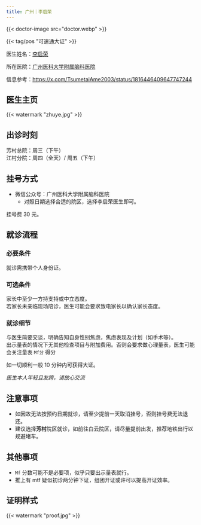 ```yaml
---
title: 广州｜李启荣
---
```


{{< doctor-image src="doctor.webp" >}}

{{< tag/pos "可速通大证" >}}

医生姓名：[李启荣](https://health.baidu.com/doctordec/dochome/55257)

所在医院：[广州医科大学附属脑科医院](https://health.baidu.com/doctordec/hospital/1008521)

信息参考：<https://x.com/TsumetaiAme2003/status/1816446409647747244>

## 医生主页

{{< watermark "zhuye.jpg" >}}

## 出诊时刻

芳村总院：周三（下午）\
江村分院：周四（全天）/ 周五（下午）

## 挂号方式

- 微信公众号：广州医科大学附属脑科医院
  - 对照日期选择合适的院区，选择李启荣医生即可。

挂号费 30 元。

## 就诊流程

### 必要条件

就诊需携带个人身份证。

### 可选条件

家长中至少一方持支持或中立态度。\
若家长未亲临现场陪诊，医生可能会要求致电家长以确认家长态度。

### 就诊细节

与医生简要交谈，明确告知自身性别焦虑，焦虑表现及计划（如手术等）。\
出示量表的情况下无其他检查项目与附加费用。否则会要求做心理量表，医生可能会关注量表 `Mf分` 得分

如一切顺利一般 10 分钟内可获得大证。

*医生本人年轻且友跨，请放心交流*

## 注意事项

- 如因故无法按预约日期就诊，请至少提前一天取消挂号，否则挂号费无法退还。
- 建议选择**芳村**院区就诊，如前往白云院区，请尽量提前出发，推荐地铁出行以规避堵车。

## 其他事项

- `Mf` 分数可能不是必要项，似乎只要出示量表就行。
- 推上有 mtf 疑似初诊两分钟下证，组团开证或许可以提高开证效率。

## 证明样式

{{< watermark "proof.jpg" >}}
